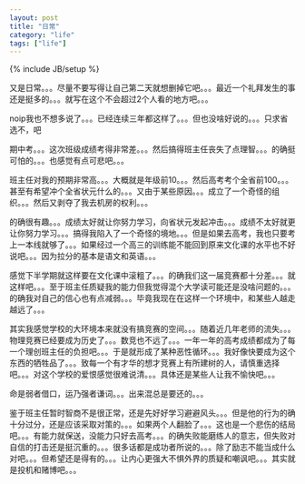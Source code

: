 ```yaml
---
layout: post
title: "日常"
category: "life"
tags: ["life"]
---
```

{% include JB/setup %}

又是日常。。。尽量不要写得让自己第二天就想删掉它吧。。。最近一个礼拜发生的事还是挺多的。。。就写在这个不会超过2个人看的地方吧。。。

noip我也不想多说了。。。已经连续三年都这样了。。。但也没啥好说的。。。只求省选不，吧

期中考。。。这次班级成绩考得非常差。。。然后搞得班主任丧失了点理智。。。的确挺可怕的。。。也感觉有点可悲吧。。。

班主任对我的预期非常高。。。大概就是年级前10。。。然后高考考个全省前100。。。甚至有希望冲个全省状元什么的。。。又由于某些原因。。。成立了一个奇怪的组织。。。然后又剥夺了我去机房的权利。。。

的确很有趣。。。成绩太好就让你努力学习，向省状元发起冲击。。。成绩不太好就更让你努力学习。。。搞得我陷入了一个奇怪的境地。。。但是如果去高考，我也只要考上一本线就够了。。。如果经过一个高三的训练能不能回到原来文化课的水平也不好说吧。。。因为拉分的基本是语文和英语。。。

感觉下半学期就这样要在文化课中滚粗了。。。的确我们这一届竞赛都十分差。。。就这样吧。。。至于班主任质疑我的能力但我觉得混个大学读可能还是没啥问题的。。。的确我对自己的信心也有点减弱。。。毕竟我现在在这样一个环境中，和某些人越走越远了。。。

其实我感觉学校的大环境本来就没有搞竞赛的空间。。。随着近几年老师的流失。。。物理竞赛已经要成为历史了。。。数竞也不远了。。。一年一年的高考成绩都成为了每一个理创班主任的负担吧。。。于是就形成了某种恶性循环。。。我好像快要成为这个东西的牺牲品了。。。致每一个有才华的想才竞赛上有所建树的人，请慎重选择吧。。。对这个学校的爱恨感觉很难说清。。。具体还是某些人让我不愉快吧。。。

命是弱者借口，运乃强者谦词。。。出来混总是要还的。。。

鉴于班主任暂时智商不是很正常，还是先好好学习避避风头。。。但是他的行为的确十分过分，还是应该采取对策的。。。如果两个人翻脸了。。。这也是一个悲伤的结局吧。。。有能力就保送，没能力只好去高考。。。的确失败能磨练人的意志，但失败对自信的打击还是挺沉重的。。。很多话都是成功者所说的。。。除了励志不能当成什么对吧。。。但希望还是得有的。。。让内心更强大不惧外界的质疑和嘲讽吧。。。其实就是投机和赌博吧。。。